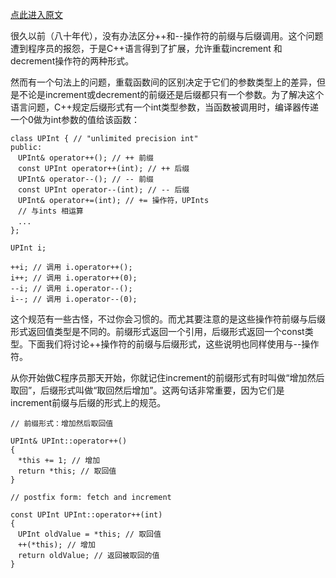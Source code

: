 [点此进入原文](http://dev.yesky.com/228/2578228.shtml)


很久以前（八十年代），没有办法区分++和--操作符的前缀与后缀调用。这个问题遭到程序员的报怨，于是C++语言得到了扩展，允许重载increment 和 decrement操作符的两种形式。


然而有一个句法上的问题，重载函数间的区别决定于它们的参数类型上的差异，但是不论是increment或decrement的前缀还是后缀都只有一个参数。为了解决这个语言问题，C++规定后缀形式有一个int类型参数，当函数被调用时，编译器传递一个0做为int参数的值给该函数：

```
class UPInt { // "unlimited precision int"
public:
　UPInt& operator++(); // ++ 前缀
　const UPInt operator++(int); // ++ 后缀
　UPInt& operator--(); // -- 前缀
　const UPInt operator--(int); // -- 后缀
　UPInt& operator+=(int); // += 操作符，UPInts
　// 与ints 相运算
　...
};

UPInt i;

++i; // 调用 i.operator++();
i++; // 调用 i.operator++(0);
--i; // 调用 i.operator--();
i--; // 调用 i.operator--(0);
```

这个规范有一些古怪，不过你会习惯的。而尤其要注意的是这些操作符前缀与后缀形式返回值类型是不同的。前缀形式返回一个引用，后缀形式返回一个const类型。下面我们将讨论++操作符的前缀与后缀形式，这些说明也同样使用与--操作符。

从你开始做C程序员那天开始，你就记住increment的前缀形式有时叫做“增加然后取回”，后缀形式叫做“取回然后增加”。这两句话非常重要，因为它们是increment前缀与后缀的形式上的规范。

```
// 前缀形式：增加然后取回值

UPInt& UPInt::operator++()
{
　*this += 1; // 增加
　return *this; // 取回值
}

// postfix form: fetch and increment

const UPInt UPInt::operator++(int)
{
　UPInt oldValue = *this; // 取回值
　++(*this); // 增加
　return oldValue; // 返回被取回的值
}
```
